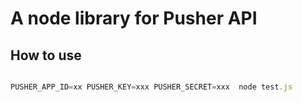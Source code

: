 # A node library for Pusher API

## How to use

```javascript

PUSHER_APP_ID=xx PUSHER_KEY=xxx PUSHER_SECRET=xxx  node test.js

```
